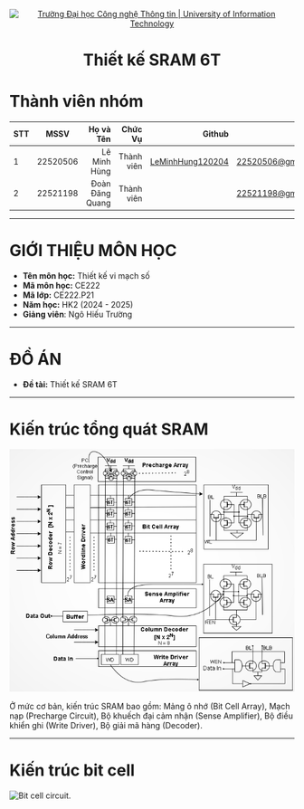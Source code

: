 <!-- Banner -->
<p align="center">
  <a href="https://www.uit.edu.vn/" title="Trường Đại học Công nghệ Thông tin" style="border: none;">
    <img src="https://i.imgur.com/WmMnSRt.png" alt="Trường Đại học Công nghệ Thông tin | University of Information Technology">
  </a>
</p>

<h1 align="center"><b>Thiết kế SRAM 6T </b></h1>

# Thành viên nhóm
| STT    | MSSV          | Họ và Tên              |Chức Vụ    | Github                                                  | Email                   |
| ------ |:-------------:| ----------------------:|----------:|--------------------------------------------------------:|-------------------------:
| 1      | 22520506      | Lê Minh Hùng        |Thành viên |[LeMinhHung120204](https://github.com/LeMinhHung120204)            |22520506@gm.uit.edu.vn   |
| 2      | 22521198      | Đoàn Đăng Quang        |Thành viên | |22521198@gm.uit.edu.vn   |

---
# GIỚI THIỆU MÔN HỌC
* **Tên môn học:** Thiết kế vi mạch số
* **Mã môn học:** CE222
* **Mã lớp:** CE222.P21
* **Năm học:** HK2 (2024 - 2025)
* **Giảng viên**: Ngô Hiếu Trường

---
# ĐỒ ÁN
* **Đề tài:** Thiết kế SRAM 6T

---
# Kiến trúc tổng quát SRAM
![SRAM block diagram.](https://github.com/LeMinhHung120204/SRAM-6T/blob/main/images/block_diagram_new2.png?raw=true)

Ở mức cơ bản, kiến trúc SRAM bao gồm: Mảng ô nhớ (Bit Cell Array), Mạch nạp (Precharge Circuit), Bộ khuếch đại cảm nhận (Sense Amplifier), Bộ điều khiển ghi (Write Driver), Bộ giải mã hàng (Decoder).

---
# Kiến trúc bit cell
![Bit cell circuit.]()
